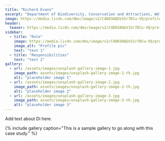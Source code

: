```yaml
---
title: "Richard Evans"
excerpt: "Department of Biodiversity, Conservation and Attractions, WA"
image: https://media.licdn.com/dms/image/v2/C4D03AQGV1Sr7DCu-VQ/profile-displayphoto-shrink_200_200/profile-displayphoto-shrink_200_200/0/1517467388592?e=2147483647&v=beta&t=eerJOso9WKWueVbKHXIRQ8hsRpyaQ2niYU926ERiPxo
header:
  teaser: https://media.licdn.com/dms/image/v2/C4D03AQGV1Sr7DCu-VQ/profile-displayphoto-shrink_200_200/profile-displayphoto-shrink_200_200/0/1517467388592?e=2147483647&v=beta&t=eerJOso9WKWueVbKHXIRQ8hsRpyaQ2niYU926ERiPxo
sidebar:
  - title: "Role"
    image: https://media.licdn.com/dms/image/v2/C4D03AQGV1Sr7DCu-VQ/profile-displayphoto-shrink_200_200/profile-displayphoto-shrink_200_200/0/1517467388592?e=2147483647&v=beta&t=eerJOso9WKWueVbKHXIRQ8hsRpyaQ2niYU926ERiPxo
    image_alt: "Profile pic"
    text: "text 1"
  - title: "Responsibilities"
    text: "text 2"
gallery:
  - url: /assets/images/unsplash-gallery-image-1.jpg
    image_path: assets/images/unsplash-gallery-image-1-th.jpg
    alt: "placeholder image 1"
  - url: /assets/images/unsplash-gallery-image-2.jpg
    image_path: assets/images/unsplash-gallery-image-2-th.jpg
    alt: "placeholder image 2"
  - url: /assets/images/unsplash-gallery-image-3.jpg
    image_path: assets/images/unsplash-gallery-image-3-th.jpg
    alt: "placeholder image 3"
---
```


Add text about Di here.

{% include gallery caption="This is a sample gallery to go along with this case study." %}
